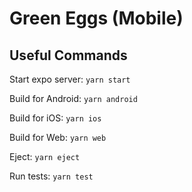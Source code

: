 # Green Eggs (Mobile)

## Useful Commands

Start expo server: `yarn start`

Build for Android: `yarn android`

Build for iOS: `yarn ios`

Build for Web: `yarn web`

Eject: `yarn eject`

Run tests: `yarn test`
